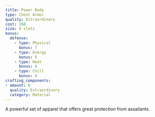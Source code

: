 ```yaml
---
title: Power Body
type: Chest Armor
quality: Extraordinary
cost: 260
size: 9 slots
bonus:
  defense:
    - type: Physical
      bonus: 7
    - type: Energy
      bonus: 5
    - type: Heat
      bonus: 4
    - type: Chill
      bonus: 4
crafting_components:
- amount: 6
  quality: Extraordinary
  category: Material
---
```

A powerful set of apparel that offers great protection from assailants.